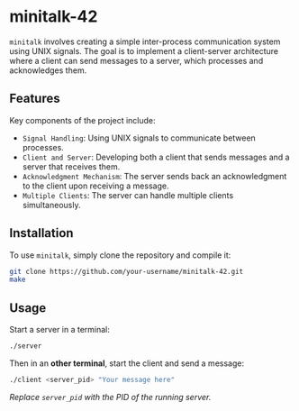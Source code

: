 # minitalk-42

`minitalk` involves creating a simple inter-process communication system using UNIX signals. The goal is to implement a client-server architecture where a client can send messages to a server, which processes and acknowledges them.

## Features

Key components of the project include:

- `Signal Handling`: Using UNIX signals to communicate between processes.
- `Client and Server`: Developing both a client that sends messages and a server that receives them.
- `Acknowledgment Mechanism`: The server sends back an acknowledgment to the client upon receiving a message.
- `Multiple Clients`: The server can handle multiple clients simultaneously.

## Installation

To use `minitalk`, simply clone the repository and compile it:

   ```bash
   git clone https://github.com/your-username/minitalk-42.git
   make
   ```


## Usage

Start a server in a terminal:
   ```bash
   ./server
   ```

Then in an **other terminal**, start the client and send a message:
   ```bash
   ./client <server_pid> "Your message here"
   ```
  *Replace `server_pid` with the PID of the running server.*

